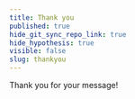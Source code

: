 ```yaml
---
title: Thank you
published: true
hide_git_sync_repo_link: true
hide_hypothesis: true
visible: false
slug: thankyou
---
```


Thank you for your message!

